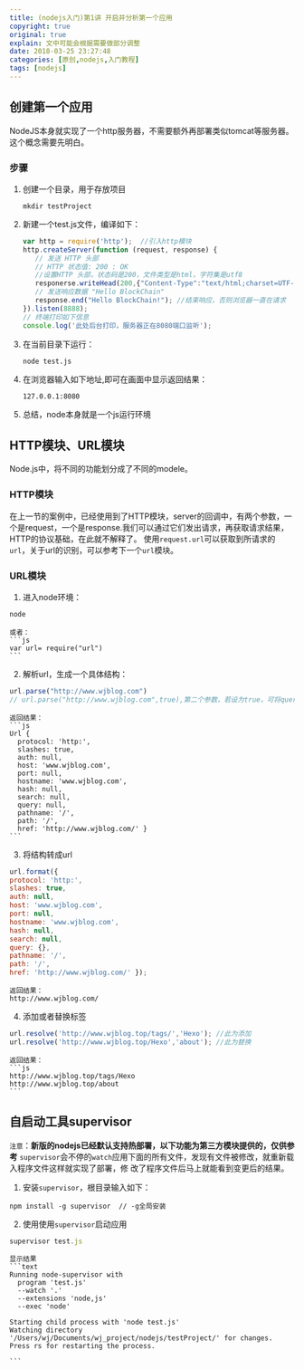 ```yaml
---
title: (nodejs入门)第1讲 开启并分析第一个应用
copyright: true
original: true
explain: 文中可能会根据需要做部分调整
date: 2018-03-25 23:27:48
categories: [原创,nodejs,入门教程]
tags: [nodejs]
---
```

## 创建第一个应用
NodeJS本身就实现了一个http服务器，不需要额外再部署类似tomcat等服务器。这个概念需要先明白。
### 步骤
1. 创建一个目录，用于存放项目
    ```
    mkdir testProject
    ```
2. 新建一个test.js文件，编译如下：
    ```js
    var http = require('http');  //引入http模块
    http.createServer(function (request, response) {
       // 发送 HTTP 头部
       // HTTP 状态值: 200 : OK
       //设置HTTP 头部，状态码是200，文件类型是html，字符集是utf8
       responerse.writeHead(200,{"Content-Type":"text/html;charset=UTF-8"});
       // 发送响应数据 "Hello BlockChain"
       response.end("Hello BlockChain!"); //结束响应，否则浏览器一直在请求
    }).listen(8888);
    // 终端打印如下信息
    console.log('此处后台打印，服务器正在8080端口监听');    
    ```
<!-- more --> 
3. 在当前目录下运行：
    ```
    node test.js
    ```
4. 在浏览器输入如下地址,即可在画面中显示返回结果：
   ```
   127.0.0.1:8080
   ```
5. 总结，node本身就是一个js运行环境

## HTTP模块、URL模块
Node.js中，将不同的功能划分成了不同的modele。
### HTTP模块
在上一节的案例中，已经使用到了HTTP模块，server的回调中，有两个参数，一个是request，一个是response.我们可以通过它们发出请求，再获取请求结果，HTTP的协议基础，在此就不解释了。
使用`request.url`可以获取到所请求的`url`，关于url的识别，可以参考下一个`url`模块。

### URL模块
1. 进入node环境：
```js
node
```
    或者：
    ```js
    var url= require("url")
    ```
2. 解析url，生成一个具体结构：
```js
url.parse("http://www.wjblog.com")
// url.parse("http://www.wjblog.com",true),第二个参数，若设为true，可将query值变为对象形式
```
    返回结果：
    ```js
    Url {
      protocol: 'http:',
      slashes: true,
      auth: null,
      host: 'www.wjblog.com',
      port: null,
      hostname: 'www.wjblog.com',
      hash: null,
      search: null,
      query: null,
      pathname: '/',
      path: '/',
      href: 'http://www.wjblog.com/' }
    ```
3. 将结构转成url
```js
url.format({
protocol: 'http:',
slashes: true,
auth: null,
host: 'www.wjblog.com',
port: null,
hostname: 'www.wjblog.com',
hash: null,
search: null,
query: {},
pathname: '/',
path: '/',
href: 'http://www.wjblog.com/' });
```
    返回结果：
    http://www.wjblog.com/
4. 添加或者替换标签
```js
url.resolve('http://www.wjblog.top/tags/','Hexo'); //此为添加
url.resolve('http://www.wjblog.top/Hexo','about'); //此为替换
```
    返回结果：
    ```js
    http://www.wjblog.top/tags/Hexo
    http://www.wjblog.top/about
    ```

## 自启动工具supervisor
`注意`：**新版的nodejs已经默认支持热部署，以下功能为第三方模块提供的，仅供参考**
`supervisor`会不停的`watch`应用下面的所有文件，发现有文件被修改，就重新载入程序文件这样就实现了部署，修
改了程序文件后马上就能看到变更后的结果。
1. 安装`supervisor`，根目录输入如下：
```text
npm install -g supervisor  // -g全局安装
```
2. 使用使用`supervisor`启动应用
```js
supervisor test.js
```
    显示结果
    ```text
    Running node-supervisor with
      program 'test.js'
      --watch '.'
      --extensions 'node,js'
      --exec 'node'
    
    Starting child process with 'node test.js'
    Watching directory '/Users/wj/Documents/wj_project/nodejs/testProject/' for changes.
    Press rs for restarting the process.

    ```

